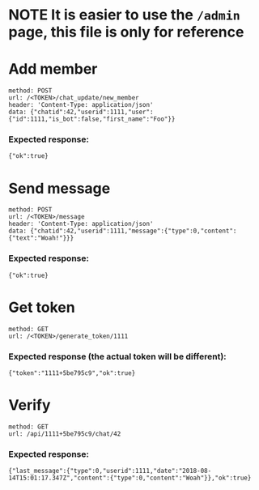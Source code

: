 # **NOTE** It is easier to use the `/admin` page, this file is only for reference


# Add member
```
method: POST
url: /<TOKEN>/chat_update/new_member
header: 'Content-Type: application/json'
data: {"chatid":42,"userid":1111,"user":{"id":1111,"is_bot":false,"first_name":"Foo"}}
```

### Expected response:
`{"ok":true}`


# Send message
```
method: POST
url: /<TOKEN>/message
header: 'Content-Type: application/json'
data: {"chatid":42,"userid":1111,"message":{"type":0,"content":{"text":"Woah!"}}}
```

### Expected response:
`{"ok":true}`


# Get token
```
method: GET
url: /<TOKEN>/generate_token/1111
```

### Expected response (the actual token will be different):
`{"token":"1111+5be795c9","ok":true}`


# Verify
```
method: GET
url: /api/1111+5be795c9/chat/42
```

### Expected response:
`{"last_message":{"type":0,"userid":1111,"date":"2018-08-14T15:01:17.347Z","content":{"type":0,"content":"Woah"}},"ok":true}`
